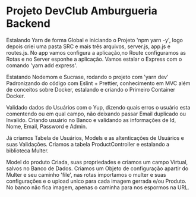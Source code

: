 <h1>Projeto DevClub Amburgueria Backend</h1>
<p>Estalando Yarn de forma Global e iniciando o Projeto 'npm yarn -y', logo depois criei uma pasta SRC e mais três arquivos, server.js, app.js e routes.js. No app vamos configura a aplicação,no Route configuramos as Rotas e no Server esponhe a aplicação. Vamos estalar o Express com o comando 'yarn add express'.
</p>
<p>
  Estatando Nodemom e Sucrase, rodando o projeto com 'yarn dev' 
  Padronizando do código com Eslint + Prettier, conhecimento em MVC além de conceitos sobre Docker, estalando e criando o Primeiro Container Docker.
</p>
<p>
  Validado dados do Usuários com o Yup, dizendo quais erros o usuário esta comentendo ou em qual campo, não deixando passar Email duplicado ou Invalido.
  Criando usuário no Banco e validando as informações de Id, Nome, Email, Password e Admin.
</p>
<p>
  Já criamos Tabela de Usuários, Models e as altenticações de Usuários e suas Validações. 
  Criamos a tabela ProductController e estalando a biblioteca Multer.
</p>
<p>
  Model do produto Criada, suas propriedades e criamos um campo Virtual, salvos no Banco de Dados.
  Criamos um Objeto de configuração apartir do Multer e seu caminho 'file', nas rotas importamos o multer e suas configurações e o upload unico para cada imagem gerrada e/ou Produto.
  No banco não fica imagem, apenas o caminha para nos espormos na URL.
</p>
